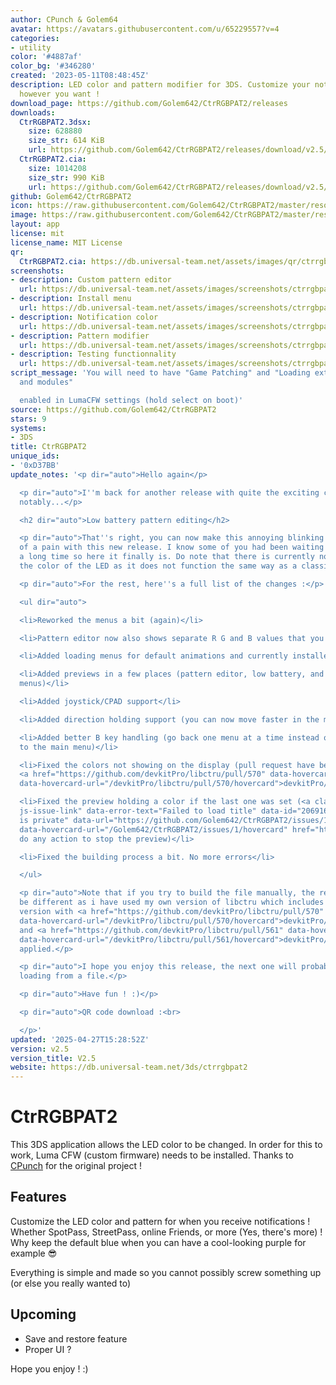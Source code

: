 ```yaml
---
author: CPunch & Golem64
avatar: https://avatars.githubusercontent.com/u/65229557?v=4
categories:
- utility
color: '#4887af'
color_bg: '#346280'
created: '2023-05-11T08:48:45Z'
description: LED color and pattern modifier for 3DS. Customize your notifications
  however you want !
download_page: https://github.com/Golem642/CtrRGBPAT2/releases
downloads:
  CtrRGBPAT2.3dsx:
    size: 628880
    size_str: 614 KiB
    url: https://github.com/Golem642/CtrRGBPAT2/releases/download/v2.5/CtrRGBPAT2.3dsx
  CtrRGBPAT2.cia:
    size: 1014208
    size_str: 990 KiB
    url: https://github.com/Golem642/CtrRGBPAT2/releases/download/v2.5/CtrRGBPAT2.cia
github: Golem642/CtrRGBPAT2
icon: https://raw.githubusercontent.com/Golem642/CtrRGBPAT2/master/resources/icon.png
image: https://raw.githubusercontent.com/Golem642/CtrRGBPAT2/master/resources/banner.png
layout: app
license: mit
license_name: MIT License
qr:
  CtrRGBPAT2.cia: https://db.universal-team.net/assets/images/qr/ctrrgbpat2-cia.png
screenshots:
- description: Custom pattern editor
  url: https://db.universal-team.net/assets/images/screenshots/ctrrgbpat2/custom-pattern-editor.png
- description: Install menu
  url: https://db.universal-team.net/assets/images/screenshots/ctrrgbpat2/install-menu.png
- description: Notification color
  url: https://db.universal-team.net/assets/images/screenshots/ctrrgbpat2/notification-color.png
- description: Pattern modifier
  url: https://db.universal-team.net/assets/images/screenshots/ctrrgbpat2/pattern-modifier.png
- description: Testing functionnality
  url: https://db.universal-team.net/assets/images/screenshots/ctrrgbpat2/testing-functionnality.png
script_message: 'You will need to have "Game Patching" and "Loading external FIRMs
  and modules"

  enabled in LumaCFW settings (hold select on boot)'
source: https://github.com/Golem642/CtrRGBPAT2
stars: 9
systems:
- 3DS
title: CtrRGBPAT2
unique_ids:
- '0xD37BB'
update_notes: '<p dir="auto">Hello again</p>

  <p dir="auto">I''m back for another release with quite the exciting changes. Most
  notably...</p>

  <h2 dir="auto">Low battery pattern editing</h2>

  <p dir="auto">That''s right, you can now make this annoying blinking light less
  of a pain with this new release. I know some of you had been waiting for it for
  a long time so here it finally is. Do note that there is currently no way to change
  the color of the LED as it does not function the same way as a classic animation.</p>

  <p dir="auto">For the rest, here''s a full list of the changes :</p>

  <ul dir="auto">

  <li>Reworked the menus a bit (again)</li>

  <li>Pattern editor now also shows separate R G and B values that you can edit</li>

  <li>Added loading menus for default animations and currently installed animations</li>

  <li>Added previews in a few places (pattern editor, low battery, and some loading
  menus)</li>

  <li>Added joystick/CPAD support</li>

  <li>Added direction holding support (you can now move faster in the menus)</li>

  <li>Added better B key handling (go back one menu at a time instead of directly
  to the main menu)</li>

  <li>Fixed the colors not showing on the display (pull request have been sent to
  <a href="https://github.com/devkitPro/libctru/pull/570" data-hovercard-type="pull_request"
  data-hovercard-url="/devkitPro/libctru/pull/570/hovercard">devkitPro/libctru</a>)</li>

  <li>Fixed the preview holding a color if the last one was set (<a class="issue-link
  js-issue-link" data-error-text="Failed to load title" data-id="2069165368" data-permission-text="Title
  is private" data-url="https://github.com/Golem642/CtrRGBPAT2/issues/1" data-hovercard-type="issue"
  data-hovercard-url="/Golem642/CtrRGBPAT2/issues/1/hovercard" href="https://github.com/Golem642/CtrRGBPAT2/issues/1">#1</a>,
  do any action to stop the preview)</li>

  <li>Fixed the building process a bit. No more errors</li>

  </ul>

  <p dir="auto">Note that if you try to build the file manually, the result might
  be different as i have used my own version of libctru which includes the lastest
  version with <a href="https://github.com/devkitPro/libctru/pull/570" data-hovercard-type="pull_request"
  data-hovercard-url="/devkitPro/libctru/pull/570/hovercard">devkitPro/libctru#570</a>
  and <a href="https://github.com/devkitPro/libctru/pull/561" data-hovercard-type="pull_request"
  data-hovercard-url="/devkitPro/libctru/pull/561/hovercard">devkitPro/libctru#561</a>
  applied.</p>

  <p dir="auto">I hope you enjoy this release, the next one will probably add pattern
  loading from a file.</p>

  <p dir="auto">Have fun ! :)</p>

  <p dir="auto">QR code download :<br>

  </p>'
updated: '2025-04-27T15:28:52Z'
version: v2.5
version_title: V2.5
website: https://db.universal-team.net/3ds/ctrrgbpat2
---
```

# CtrRGBPAT2
This 3DS application allows the LED color to be changed. In order for this to work, Luma CFW (custom firmware) needs to be installed.
Thanks to [CPunch](https://github.com/CPunch/CtrRGBPATTY/) for the original project !

## Features
Customize the LED color and pattern for when you receive notifications ! Whether SpotPass, StreetPass, online Friends, or more (Yes, there's more) ! Why keep the default blue when you can have a cool-looking purple for example 😎

Everything is simple and made so you cannot possibly screw something up (or else you really wanted to)

## Upcoming
- Save and restore feature
- Proper UI ?

Hope you enjoy ! :)